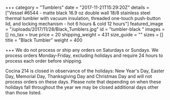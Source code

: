 +++
category = "Tumblers"
date = "2017-11-21T15:29:20Z"
details = ["Vessel  #6544 - matte black  16.9 oz double wall 18/8 stainless steel thermal tumbler with vacuum insulation, threaded one-touch push-button lid, and locking mechanism -  hot 6 hours & cold 12 hours"]
featured_image = "/uploads/2017/11/28/Black_Tumblers.jpg"
id = "tumbler-black "
images = []
no_tax = true
price = 20
shipping_weight = 431
size_guide = ""
sizes = []
title = "Black Tumbler"
weight = 400

+++
We do not process or ship any orders on Saturdays or Sundays. We process orders Monday-Friday, excluding holidays and require 24 hours to process each order before shipping.  

Cocina 214 is closed in observance of the holidays: New Year's Day, Easter Day, Memorial Day, Thanksgiving Day and Christmas Day and will not process orders on these days. Please note that depending on when these holidays fall throughout the year we may be closed additional days other than those listed. 